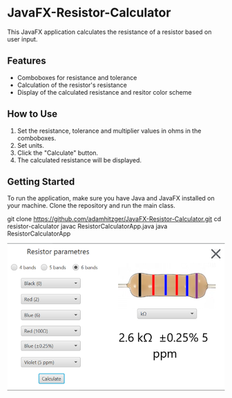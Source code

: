 # JavaFX-Resistor-Calculator

This JavaFX application calculates the resistance of a resistor based on user input.

## Features

- Comboboxes for resistance and tolerance
- Calculation of the resistor's resistance
- Display of the calculated resistance and resitor color scheme

## How to Use

1. Set the resistance, tolerance and multiplier values in ohms in the comboboxes.
2. Set units.
3. Click the "Calculate" button.
4. The calculated resistance will be displayed.

## Getting Started

To run the application, make sure you have Java and JavaFX installed on your machine. Clone the repository and run the main class.

git clone https://github.com/adamhitzger/JavaFX-Resistor-Calculator.git
cd resistor-calculator
javac ResistorCalculatorApp.java
java ResistorCalculatorApp

![JavaFX resistor calculator](colorCodeRes/src/main/resources/com/example/calculator/graphics/img/photo.png)
